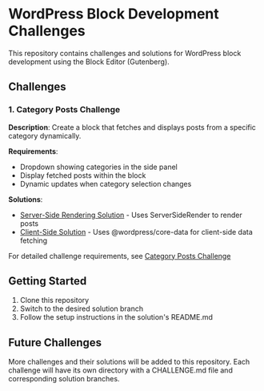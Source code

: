 # WordPress Block Development Challenges

This repository contains challenges and solutions for WordPress block development using the Block Editor (Gutenberg).

## Challenges

### 1. Category Posts Challenge

**Description**: Create a block that fetches and displays posts from a specific category dynamically.

**Requirements**:

- Dropdown showing categories in the side panel
- Display fetched posts within the block
- Dynamic updates when category selection changes

**Solutions**:

- [Server-Side Rendering Solution](https://github.com/juanma-wp/wp-challenges/tree/category-posts-solution) - Uses ServerSideRender to render posts
- [Client-Side Solution](https://github.com/juanma-wp/wp-challenges/tree/category-posts-solution-alt) - Uses @wordpress/core-data for client-side data fetching

For detailed challenge requirements, see [Category Posts Challenge](./category-posts/CHALLENGE.md)

## Getting Started

1. Clone this repository
2. Switch to the desired solution branch
3. Follow the setup instructions in the solution's README.md

## Future Challenges

More challenges and their solutions will be added to this repository. Each challenge will have its own directory with a CHALLENGE.md file and corresponding solution branches.
